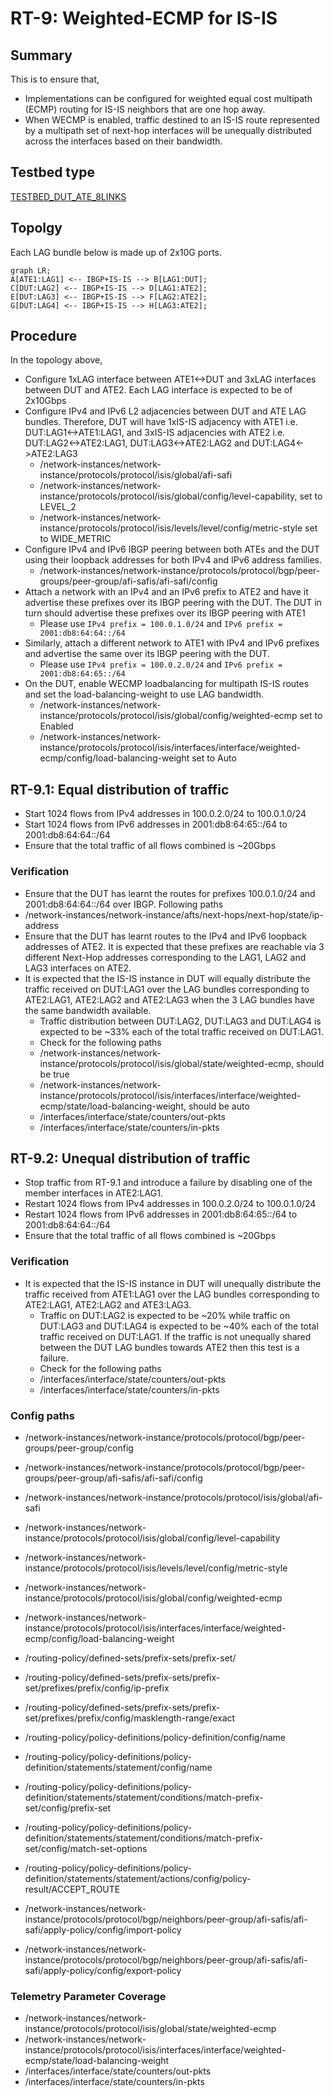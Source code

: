 # RT-9: Weighted-ECMP for IS-IS

## Summary
This is to ensure that,
* Implementations can be configured for weighted equal cost multipath (ECMP) routing for IS-IS neighbors that are one hop away.
* When WECMP is enabled, traffic destined to an IS-IS route represented by a multipath set of next-hop interfaces will be unequally distributed across the interfaces based on their bandwidth.

## Testbed type
[TESTBED_DUT_ATE_8LINKS](https://github.com/openconfig/featureprofiles/blob/main/topologies/atedut_8.testbed)

## Topolgy
Each LAG bundle below is made up of 2x10G ports.
```mermaid
graph LR; 
A[ATE1:LAG1] <-- IBGP+IS-IS --> B[LAG1:DUT];
C[DUT:LAG2] <-- IBGP+IS-IS --> D[LAG1:ATE2];
E[DUT:LAG3] <-- IBGP+IS-IS --> F[LAG2:ATE2];
G[DUT:LAG4] <-- IBGP+IS-IS --> H[LAG3:ATE2];
```

## Procedure
In the topology above, 
* Configure 1xLAG interface between ATE1<->DUT and 3xLAG interfaces between DUT and ATE2. Each LAG interface is expected to be of 2x10Gbps
* Configure IPv4 and IPv6 L2 adjacencies between DUT and ATE LAG bundles. Therefore, DUT will have 1xIS-IS adjacency with ATE1 i.e. DUT:LAG1<->ATE1:LAG1, and 3xIS-IS adjacencies with ATE2 i.e. DUT:LAG2<->ATE2:LAG1, DUT:LAG3<->ATE2:LAG2 and DUT:LAG4<->ATE2:LAG3
  * /network-instances/network-instance/protocols/protocol/isis/global/afi-safi
  * /network-instances/network-instance/protocols/protocol/isis/global/config/level-capability, set to LEVEL_2
  * /network-instances/network-instance/protocols/protocol/isis/levels/level/config/metric-style set to WIDE_METRIC
* Configure IPv4 and IPv6 IBGP peering between both ATEs and the DUT using their loopback addresses for both IPv4 and IPv6 address families.
  * /network-instances/network-instance/protocols/protocol/bgp/peer-groups/peer-group/afi-safis/afi-safi/config
* Attach a network with an IPv4 and an IPv6 prefix to ATE2 and have it advertise these prefixes over its IBGP peering with the DUT. The DUT in turn should advertise these prefixes over its IBGP peering with ATE1
  * Please use `IPv4 prefix = 100.0.1.0/24` and `IPv6 prefix = 2001:db8:64:64::/64`
* Similarly, attach a different network to ATE1 with IPv4 and IPv6 prefixes and advertise the same over its IBGP peering with the DUT.
  * Please use `IPv4 prefix = 100.0.2.0/24` and `IPv6 prefix = 2001:db8:64:65::/64`
* On the DUT, enable WECMP loadbalancing for multipath IS-IS routes and set the load-balancing-weight to use LAG bandwidth.
  * /network-instances/network-instance/protocols/protocol/isis/global/config/weighted-ecmp set to Enabled
  * /network-instances/network-instance/protocols/protocol/isis/interfaces/interface/weighted-ecmp/config/load-balancing-weight set to Auto
  
## RT-9.1: Equal distribution of traffic
* Start 1024 flows from IPv4 addresses in 100.0.2.0/24 to 100.0.1.0/24
* Start 1024 flows from IPv6 addresses in 2001:db8:64:65::/64 to 2001:db8:64:64::/64
* Ensure that the total traffic of all flows combined is ~20Gbps
### Verification
* Ensure that the DUT has learnt the routes for prefixes 100.0.1.0/24 and 2001:db8:64:64::/64 over IBGP. Following paths
 * /network-instances/network-instance/afts/next-hops/next-hop/state/ip-address
* Ensure that the DUT has learnt routes to the IPv4 and IPv6 loopback addresses of ATE2. It is expected that these prefixes are reachable via 3 different Next-Hop addresses corresponding to the LAG1, LAG2 and LAG3 interfaces on ATE2.
* It is expected that the IS-IS instance in DUT will equally distribute the traffic received on DUT:LAG1 over the LAG bundles corresponding to ATE2:LAG1, ATE2:LAG2 and ATE2:LAG3 when the 3 LAG bundles have the same bandwidth available.
  *  Traffic distribution between DUT:LAG2, DUT:LAG3 and DUT:LAG4 is expected to be ~33% each of the total traffic received on DUT:LAG1.
  *  Check for the following paths
    *  /network-instances/network-instance/protocols/protocol/isis/global/state/weighted-ecmp, should be true
    *  /network-instances/network-instance/protocols/protocol/isis/interfaces/interface/weighted-ecmp/state/load-balancing-weight, should be auto
    *  /interfaces/interface/state/counters/out-pkts
    *  /interfaces/interface/state/counters/in-pkts

## RT-9.2: Unequal distribution of traffic
* Stop traffic from RT-9.1 and introduce a failure by disabling one of the member interfaces in ATE2:LAG1.
* Restart 1024 flows from IPv4 addresses in 100.0.2.0/24 to 100.0.1.0/24 
* Restart 1024 flows from IPv6 addresses in 2001:db8:64:65::/64 to 2001:db8:64:64::/64
* Ensure that the total traffic of all flows combined is ~20Gbps
### Verification
* It is expected that the IS-IS instance in DUT will unequally distribute the traffic received from ATE1:LAG1 over the LAG bundles corresponding to ATE2:LAG1, ATE2:LAG2 and ATE3:LAG3. 
  *  Traffic on DUT:LAG2 is expected to be ~20% while traffic on DUT:LAG3 and DUT:LAG4 is expected to be ~40% each of the total traffic received on DUT:LAG1. If the traffic is not unequally shared between the DUT LAG bundles towards ATE2 then this test is a failure.
  *  Check for the following paths
    *  /interfaces/interface/state/counters/out-pkts
    *  /interfaces/interface/state/counters/in-pkts

### Config paths
* /network-instances/network-instance/protocols/protocol/bgp/peer-groups/peer-group/config
* /network-instances/network-instance/protocols/protocol/bgp/peer-groups/peer-group/afi-safis/afi-safi/config

* /network-instances/network-instance/protocols/protocol/isis/global/afi-safi
* /network-instances/network-instance/protocols/protocol/isis/global/config/level-capability
* /network-instances/network-instance/protocols/protocol/isis/levels/level/config/metric-style
* /network-instances/network-instance/protocols/protocol/isis/global/config/weighted-ecmp
* /network-instances/network-instance/protocols/protocol/isis/interfaces/interface/weighted-ecmp/config/load-balancing-weight

* /routing-policy/defined-sets/prefix-sets/prefix-set/
* /routing-policy/defined-sets/prefix-sets/prefix-set/prefixes/prefix/config/ip-prefix
* /routing-policy/defined-sets/prefix-sets/prefix-set/prefixes/prefix/config/masklength-range/exact

* /routing-policy/policy-definitions/policy-definition/config/name
* /routing-policy/policy-definitions/policy-definition/statements/statement/config/name
* /routing-policy/policy-definitions/policy-definition/statements/statement/conditions/match-prefix-set/config/prefix-set
* /routing-policy/policy-definitions/policy-definition/statements/statement/conditions/match-prefix-set/config/match-set-options
* /routing-policy/policy-definitions/policy-definition/statements/statement/actions/config/policy-result/ACCEPT_ROUTE

* /network-instances/network-instance/protocols/protocol/bgp/neighbors/peer-group/afi-safis/afi-safi/apply-policy/config/import-policy
* /network-instances/network-instance/protocols/protocol/bgp/neighbors/peer-group/afi-safis/afi-safi/apply-policy/config/export-policy

### Telemetry Parameter Coverage
* /network-instances/network-instance/protocols/protocol/isis/global/state/weighted-ecmp
* /network-instances/network-instance/protocols/protocol/isis/interfaces/interface/weighted-ecmp/state/load-balancing-weight
* /interfaces/interface/state/counters/out-pkts
* /interfaces/interface/state/counters/in-pkts
